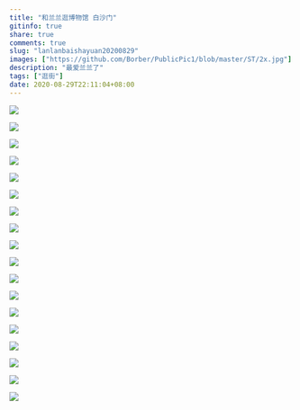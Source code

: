 ```yaml
---
title: "和兰兰逛博物馆 白沙门"
gitinfo: true
share: true
comments: true
slug: "lanlanbaishayuan20200829"
images: ["https://github.com/Borber/PublicPic1/blob/master/ST/2x.jpg"] 
description: "最爱兰兰了"
tags: ["逛街"]
date: 2020-08-29T22:11:04+08:00
---
```


![](https://cdn.jsdelivr.net/gh/Borber/PublicPic1@master/Life/bwg/1.jpg)


![](https://cdn.jsdelivr.net/gh/Borber/PublicPic1@master/Life/bwg/2.jpg)


![](https://cdn.jsdelivr.net/gh/Borber/PublicPic1@master/Life/bwg/3.jpg)


![](https://cdn.jsdelivr.net/gh/Borber/PublicPic1@master/Life/bwg/4.jpg)


![](https://cdn.jsdelivr.net/gh/Borber/PublicPic1@master/Life/bwg/5.jpg)


![](https://cdn.jsdelivr.net/gh/Borber/PublicPic1@master/Life/bwg/6.jpg)


![](https://cdn.jsdelivr.net/gh/Borber/PublicPic1@master/Life/bwg/7.jpg)


![](https://cdn.jsdelivr.net/gh/Borber/PublicPic1@master/Life/bwg/8.jpg)


![](https://cdn.jsdelivr.net/gh/Borber/PublicPic1@master/Life/bwg/9.jpg)


![](https://cdn.jsdelivr.net/gh/Borber/PublicPic1@master/Life/bwg/10.jpg)


![](https://cdn.jsdelivr.net/gh/Borber/PublicPic1@master/Life/bwg/11.jpg)


![](https://cdn.jsdelivr.net/gh/Borber/PublicPic1@master/Life/bwg/12.jpg)


![](https://cdn.jsdelivr.net/gh/Borber/PublicPic1@master/Life/bwg/13.jpg)


![](https://cdn.jsdelivr.net/gh/Borber/PublicPic1@master/Life/bwg/14.jpg)


![](https://cdn.jsdelivr.net/gh/Borber/PublicPic1@master/Life/bwg/15.jpg)


![](https://cdn.jsdelivr.net/gh/Borber/PublicPic1@master/Life/bwg/16.jpg)


![](https://cdn.jsdelivr.net/gh/Borber/PublicPic1@master/Life/bwg/17.jpg)


![](https://cdn.jsdelivr.net/gh/Borber/PublicPic1@master/Life/bwg/18.jpg)

